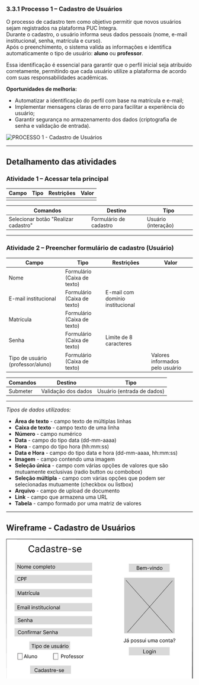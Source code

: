 ### 3.3.1 Processo 1 – Cadastro de Usuários

O processo de cadastro tem como objetivo permitir que novos usuários sejam registrados na plataforma PUC Integra.  
Durante o cadastro, o usuário informa seus dados pessoais (nome, e-mail institucional, senha, matrícula e curso).  
Após o preenchimento, o sistema valida as informações e identifica automaticamente o tipo de usuário: **aluno** ou **professor**.  

Essa identificação é essencial para garantir que o perfil inicial seja atribuído corretamente, permitindo que cada usuário utilize a plataforma de acordo com suas responsabilidades acadêmicas.  

**Oportunidades de melhoria:**  
- Automatizar a identificação do perfil com base na matrícula e e-mail;  
- Implementar mensagens claras de erro para facilitar a experiência do usuário;  
- Garantir segurança no armazenamento dos dados (criptografia de senha e validação de entrada). 

![PROCESSO 1 - Cadastro de Usuários](../images/p1_CadastroUsuário.png "Modelo BPMN do Processo 1.")

---

## Detalhamento das atividades  

### Atividade 1 – Acessar tela principal

| **Campo**         | **Tipo**       | **Restrições**              | **Valor**         |
|-------------------|----------------|-----------------------------|-------------------|
|                   |                |                             |                   |

| **Comandos**      | **Destino**            | **Tipo**   |
|-------------------|------------------------|------------|
| Selecionar botão "Realizar cadastro"| Formulário de cadastro| Usuário (interação)   |

---

### Atividade 2 – Preencher formulário de cadastro (Usuário)

| **Campo**             | **Tipo**        | **Restrições**                                        | **Valor** |
|-----------------------|-----------------|-------------------------------------------------------|-------------------|
| Nome | Formulário (Caixa de texto) |
| E-mail institucional | Formulário (Caixa de texto) | E-mail com domínio institucional |
| Matrícula| Formulário (Caixa de texto) | 
| Senha | Formulário (Caixa de texto) | Limite de 8 caracteres |
| Tipo de usuário (professor/aluno) | Formulário (Caixa de texto)  |  | Valores informados pelo usuário  |

| **Comandos**          | **Destino**                    | **Tipo**   |
|-----------------------|--------------------------------|------------|
| Submeter | Validação dos dados | Usuário (entrada de dados) |


---


_Tipos de dados utilizados:_  

* **Área de texto** - campo texto de múltiplas linhas  
* **Caixa de texto** - campo texto de uma linha  
* **Número** - campo numérico  
* **Data** - campo do tipo data (dd-mm-aaaa)  
* **Hora** - campo do tipo hora (hh:mm:ss)  
* **Data e Hora** - campo do tipo data e hora (dd-mm-aaaa, hh:mm:ss)  
* **Imagem** - campo contendo uma imagem  
* **Seleção única** - campo com várias opções de valores que são mutuamente exclusivas (radio button ou combobox)  
* **Seleção múltipla** - campo com várias opções que podem ser selecionadas mutuamente (checkbox ou listbox)  
* **Arquivo** - campo de upload de documento  
* **Link** - campo que armazena uma URL  
* **Tabela** - campo formado por uma matriz de valores 

---

## Wireframe - Cadastro de Usuários

![WIREFRAME - PROCESSO 1 - Cadastro de Usuários](../images/wireframe_cadastro.png)
